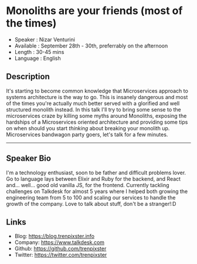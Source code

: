 Monoliths are your friends (most of the times)
========================

* Speaker   : Nizar Venturini
* Available : September 28th - 30th, preferrably on the afternoon
* Length    : 30-45 mins
* Language  : English

Description
-----------

It's starting to become common knowledge that Microservices approach to systems architecture is the way to go. This is insanely dangerous and most of the times you're actually much better served with a glorified and well structured monolith instead. In this talk I'll try to bring some sense to the microservices craze by killing some myths around Monoliths, exposing the hardships of a Microservices oriented architecture and providing some tips on when should you start _thinking_ about breaking your monolith up. Microservices bandwagon party goers, let's talk for a few minutes.

---------------

Speaker Bio
-----------

I'm a technology enthusiast, soon to be father and difficult problems lover. Go to language lays between Elixir and Ruby for the backend, and React and... well... good old vanilla JS, for the frontend. Currently tackling challenges on Talkdesk for almost 5 years where I helped both growing the engineering team from 5 to 100 and scaling our services to handle the growth of the company. Love to talk about stuff, don't be a stranger!:D

Links
-----

* Blog: https://blog.trenpixster.info
* Company: https://www.talkdesk.com
* Github: https://github.com/trenpixster
* Twitter: https://twitter.com/trenpixster
